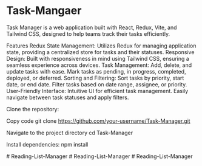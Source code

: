 # Task-Mangaer
Task Manager is a web application built with React, Redux, Vite, and Tailwind CSS, designed to help teams track their tasks efficiently.


Features
Redux State Management: Utilizes Redux for managing application state, providing a centralized store for tasks and their statuses.
Responsive Design: Built with responsiveness in mind using Tailwind CSS, ensuring a seamless experience across devices.
Task Management: Add, delete, and update tasks with ease. Mark tasks as pending, in progress, completed, deployed, or deferred.
Sorting and Filtering: Sort tasks by priority, start date, or end date. Filter tasks based on date range, assignee, or priority.
User-Friendly Interface: Intuitive UI for efficient task management. Easily navigate between task statuses and apply filters.

Clone the repository:


Copy code
git clone https://github.com/your-username/Task-Manager.git

Navigate to the project directory
cd Task-Manager

Install dependencies:
npm install



#   R e a d i n g - L i s t - M a n a g e r  
 #   R e a d i n g - L i s t - M a n a g e r  
 #   R e a d i n g - L i s t - M a n a g e r  
 